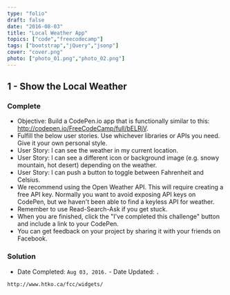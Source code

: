 ```yaml
---
type: "folio"
draft: false
date: "2016-08-03"
title: "Local Weather App"
topics: ["code","freecodecamp"]
tags: ["bootstrap","jQuery","jsonp"]
cover: "cover.png"
photo: ["photo_01.png","photo_02.png"]
---
```

## 1 - Show the Local Weather
### Complete
* Objective: Build a CodePen.io app that is functionally similar to this: http://codepen.io/FreeCodeCamp/full/bELRjV.
* Fulfill the below user stories. Use whichever libraries or APIs you need. Give it your own personal style.
* User Story: I can see the weather in my current location.
* User Story: I can see a different icon or background image (e.g. snowy mountain, hot desert) depending on the weather.
* User Story: I can push a button to toggle between Fahrenheit and Celsius.
* We recommend using the Open Weather API. This will require creating a free API key. Normally you want to avoid exposing API keys on CodePen, but we haven't been able to find a keyless API for weather.
* Remember to use Read-Search-Ask if you get stuck.
* When you are finished, click the "I've completed this challenge" button and include a link to your CodePen.
* You can get feedback on your project by sharing it with your friends on Facebook.

### Solution
* Date Completed: `Aug 03, 2016.` - Date Updated: `.`
```
http://www.htko.ca/fcc/widgets/
```
